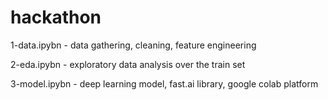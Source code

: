 # hackathon

1-data.ipybn  - data gathering, cleaning, feature engineering

2-eda.ipybn   - exploratory data analysis over the train set

3-model.ipybn - deep learning model, fast.ai library, google colab platform
